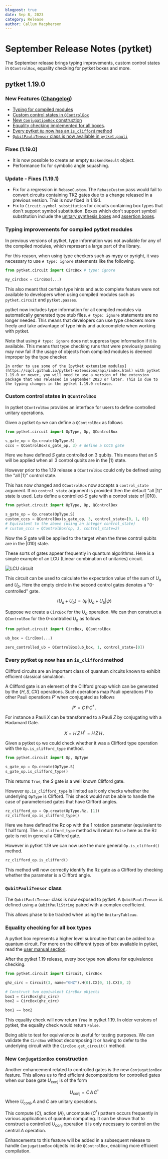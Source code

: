 ```yaml
---
blogpost: true
date: Sep 8, 2023
category: Release
author: Callum Macpherson
---
```


# September Release Notes (pytket)

The September release brings typing improvements, custom control states in `QControlBox`, equality checking for pytket boxes and more.

## pytket 1.19.0

### New Features ([Changelog](https://tket.quantinuum.com/api-docs/changelog.html))
* [Typing for compiled modules](#typing-improvements-for-compiled-pytket-modules)
* [Custom control states in ``QControlBox``](#custom-control-states-in-qcontrolbox)
* [New ``ConjugationBox`` construction](#new-conjugationbox-construction)
* [Equality checking implemented for all boxes](#equality-checking-for-all-box-types).
* [Every pytket `Op` now has an ``is_clifford`` method](#every-pytket-op-now-has-an-is-clifford-method)
* [``QubitPauliTensor`` class is now available in ``pytket.pauli``](#qubitpaulitensor-class)

### Fixes (1.19.0)
* It is now possible to create an empty ``BackendResult`` object.
* Performance fix for symbolic angle squashing.

### Update - Fixes (1.19.1)
* Fix for a regression in ``RebaseCustom``. The ``RebaseCustom`` pass would fail to convert circuits containing TK2 gates due to a change released in a previous version. This is now fixed in 1.19.1.
* Fix to `Circuit.symbol_substitution` for circuits containing box types that don't support symbol substitution. Boxes which don't support symbol substitution include the [unitary synthesis boxes](https://cqcl.github.io/pytket/manual/manual_circuit.html#boxes-for-unitary-synthesis) and [assertion boxes](https://cqcl.github.io/pytket/manual/manual_assertion.html).


### Typing improvements for compiled pytket modules

In previous versions of pytket, type information was not available for any of the compiled modules, which represent a large part of the library.

For this reason, when using type checkers such as mypy or pyright, it was necessary to use `# type: ignore` statements like the following.

```python
from pytket.circuit import CircBox # type: ignore

my_circbox = CircBox(...)
```

This also meant that certain type hints and auto complete feature were not available to developers when using compiled modules such as `pytket.circuit` and `pytket.passes`.

pytket now includes type information for all compiled modules via automatically generated type stub files. `# type: ignore` statements are no longer needed. This means that developers can use type checkers more freely and take advantage of type hints and autocomplete when working with pytket.

Note that using `# type: ignore` does not suppress type information if it is available. This means that type checking runs that were previously passing may now fail if the usage of objects from compiled modules is deemed improper by the type checker.

```{warning} 
In order to use some of the [pytket extension modules](https://cqcl.github.io/pytket-extensions/api/index.html) with pytket 1.19.0 or newer, you will need to use a version of the extension package that was released in September 2023 or later. This is due to the typing changes in the pytket 1.19.0 release.
```

 ### Custom control states in ``QControlBox``

 In pytket `QControlBox` provides an interface for users to define controlled unitary operations.


 Given a pytket `Op` we can define a ``QControlBox`` as follows

 ```python
 from pytket.circuit import OpType, Op, QControlBox

s_gate_op = Op.create(OpType.S)
cccs = QControlBox(s_gate_op, 3) # define a CCCS gate
 ```
Here we have defined $S$ gate controlled on 3 qubits. This means that an S will be applied when all 3 control qubits are in the $|1\rangle$ state.


 However prior to the 1.19 release a `QControlBox` could only be defined using the "all $|1\rangle$" control state. 

 This has now changed and `QControlBox` now accepts a `control_state` argument. If no `control_state` argument is provided then the default "all $|1\rangle$" state is used. Lets define a controlled-$S$ gate with a control state of $|010\rangle$.

 ```python
from pytket.circuit import OpType, Op, QControlBox

s_gate_op = Op.create(OpType.S)
custom_cccs = QControlBox(s_gate_op, 3, control_state=[0, 1, 0]) 
# Equivalent to the above (using an integer control_state)
# custom_cccs = QControlBox(op, 3, control_state=2)
 ```

 Now the $S$ gate will be applied to the target when the three control qubits are in the $|010\rangle$ state.

These sorts of gates appear frequently in quantum algorithms. Here is a simple example of an LCU (Linear combination of unitaries) circuit.

![](images/lcu_diagram.png "LCU circuit")

This circuit can be used to calculate the expectation value of the sum of $U_a$ and $U_b$. Here the empty circle in the second control gates denotes a "0-controlled" gate.

$$
\begin{equation}
 \langle U_a + U_b \rangle =  \langle  \psi| U_{a} + U_{b} | \psi \rangle
\end{equation}
$$

Suppose we create a `CircBox` for the $U_a$ operation. We can then construct a `QControlBox` for the 0-controlled $U_a$ as follows

```python
from pytket.circuit import CircBox, QControlBox

ub_box = CircBox(...) 

zero_controlled_ub = QControlBox(ub_box, 1, control_state=[0])
```

### Every pytket `Op` now has an `is_clifford` method

Clifford circuits are an important class of quantum circuits known to exhibit efficient classical simulation.

A Clifford gate is an element of the Clifford group which can be generated by the $\{H, S, CX\}$ operations. Such operations map Pauli operations $P$ to other Pauli operations $P'$  when conjugated as follows

$$
\begin{equation}
P' = C \, P \, C^\dagger \, .
\end{equation}
$$

For instance a Pauli $X$ can be transformed to a Pauli $Z$ by conjugating with a Hadamard Gate.

$$
\begin{equation}
X = H \, Z \, H^\dagger = H \, Z \, H \, .
\end{equation}
$$

Given a pytket `Op` we could check whether it was a Clifford type operation with the `Op.is_clifford_type` method. 

```python
from pytket.circuit import Op, OpType

s_gate_op = Op.create(OpType.S)
s_gate_op.is_clifford_type()
```
This returns `True`, the $S$ gate is a well known Clifford gate. 

However `Op.is_clifford_type` is limited as it only checks whether the underlying `OpType` is Clifford. This check would not be able to handle the case of parameterised gates that have Clifford angles.

```python
rz_clifford_op = Op.create(OpType.Rz, [1])
rz_clifford_op.is_clifford_type()
```
Here we have defined the Rz op with the $1$ rotation parameter (equivalent to 1 half turn). 
The `is_clifford_type` method will return `False` here as the Rz gate is not in general a Clifford gate.

However in pytket 1.19 we can now use the more general `Op.is_clifford()` method. 

```python
rz_clifford_op.is_clifford()
```
This method will now correctly identify the Rz gate as a Clifford by checking whether the parameter is a Clifford angle.


### ``QubitPauliTensor`` class

The ``QubitPauliTensor`` class is now exposed to pytket. A ``QubitPauliTensor`` is defined using a `QubitPauliString` paired with a complex coefficient. 

This allows phase to be tracked when using the `UnitaryTableau`.

### Equality checking for all box types

A pytket box represents a higher level subroutine that can be added to a quantum circuit. For more on the different types of box available in pytket, read the [user manual section](https://tket.quantinuum.com/user-manual/manual_circuit.html#boxes).

After the pytket 1.19 release, every box type now allows for equivalence checking. 

```python
from pytket.circuit import Circuit, CircBox

ghz_circ = Circuit(3, name="GHZ").H(0).CX(0, 1).CX(0, 2)

# Construct two equivalent CircBox objects
box1 = CircBox(ghz_circ)
box2 = CircBox(ghz_circ)

box1 == box2
```
This equality check will now return `True` in pytket 1.19. In older versions of pytket, the equality check would return `False`.

Being able to test for equivalence is useful for testing purposes. We can validate the ``CircBox`` without decomposing it or having to defer to the underlying circuit with the `CircBox.get_circuit()` method.


### New ``ConjugationBox`` construction

 Another enhancement related to controlled gates is the new ``ConjugationBox`` feature. This allows us to find efficient decompositions for controlled gates when our base gate $U_{\text{conj}}$ is of the form

$$
\begin{equation}
U_\text{conj} = C \, A \, C^\dagger
\end{equation}
$$
Where $U_{\text{conj}},\, A$ and $C$ are unitary operations.

 This compute ($C$), action ($A$), uncompute ($C^\dagger$) pattern occurs frequently in various applications of quantum computing. It can be shown that to construct a controlled $U_{\text{conj}}$ operation it is only necessary to control on the central $A$ operation. 

 Enhancements to this feature will be added in a subsequent release to handle `ConjugationBox` objects inside `QControlBox`, enabling more efficient compilation. 